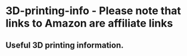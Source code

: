 # 3D-printing-info - Please note that links to Amazon are affiliate links

## Useful 3D printing information.
